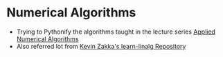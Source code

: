 # Numerical Algorithms

* Trying to Pythonify the algorithms taught in the lecture series [Applied Numerical Algorithms](https://www.youtube.com/playlist?list=PLQ3UicqQtfNv_Io_NT1b0Nzr9YDqpK3Lb)
* Also referred lot from [Kevin Zakka's learn-linalg Repository](https://github.com/kevinzakka/learn-linalg)